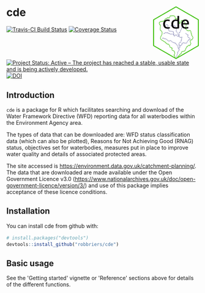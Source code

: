
<!-- README.md is generated from README.Rmd. Please edit that file -->
cde <img src="docs/logo/logo.png" align="right" height=140/>
============================================================

[![Travis-CI Build Status](https://travis-ci.org/robbriers/cde.svg?branch=master)](https://travis-ci.org/robbriers/cde) [![Coverage Status](https://coveralls.io/repos/github/robbriers/cde/badge.svg?branch=master)](https://coveralls.io/github/robbriers/cde?branch=master) [![Project Status: Active – The project has reached a stable, usable state and is being actively developed.](https://www.repostatus.org/badges/latest/active.svg)](https://www.repostatus.org/#active) [![DOI](https://zenodo.org/badge/92712854.svg)](https://zenodo.org/badge/latestdoi/92712854)

Introduction
------------

`cde` is a package for R which facilitates searching and download of the Water Framework Directive (WFD) reporting data for all waterbodies within the Environment Agency area.

The types of data that can be downloaded are: WFD status classification data (which can also be plotted), Reasons for Not Achieving Good (RNAG) status, objectives set for waterbodies, measures put in place to improve water quality and details of associated protected areas.

The site accessed is <https://environment.data.gov.uk/catchment-planning/>. The data that are downloaded are made available under the Open Government Licence v3.0 (<https://www.nationalarchives.gov.uk/doc/open-government-licence/version/3/>) and use of this package implies acceptance of these licence conditions.

Installation
------------

You can install cde from github with:

``` r
# install.packages("devtools")
devtools::install_github("robbriers/cde")
```

Basic usage
-----------

See the 'Getting started' vignette or 'Reference' sections above for details of the different functions.
